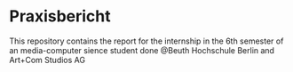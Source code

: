 # Praxisbericht
This repository contains the report for the internship in the 6th semester of an media-computer sience student done @Beuth Hochschule Berlin and Art+Com Studios AG
